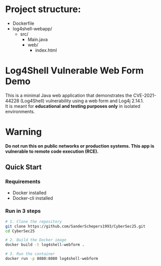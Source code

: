 # Project structure:
- Dockerfile
- log4shell-webapp/
  - src/
    - Main.java
    - web/
      - index.html
      
# Log4Shell Vulnerable Web Form Demo

This is a minimal Java web application that demonstrates the CVE-2021-44228 (Log4Shell) vulnerability using a web form and Log4j 2.14.1.  
It is meant for **educational and testing purposes only** in isolated environments.

# Warning
**Do not run this on public networks or production systems. This app is vulnerable to remote code execution (RCE).**

## Quick Start

### Requirements

- Docker installed
- Docker-cli installed

### Run in 3 steps

```bash
# 1. Clone the repository
git clone https://github.com/SanderSchepers1993/CyberSec25.git
cd CyberSec25

# 2. Build the Docker image
docker build -t log4shell-webform .

# 3. Run the container
docker run -p 8080:8080 log4shell-webform
